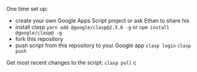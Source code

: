 One time set up:

- create your own Google Apps Script project or ask Ethan to share his
- install clasp
  `yarn add @google/clasp@2.3.0 -g` or `npm install @google/clasp@ -g`
- fork this repository
- push script from this repository to your Google app
  `clasp login`
  `clasp push`

Get most recent changes to the script:
`clasp pull`
c
